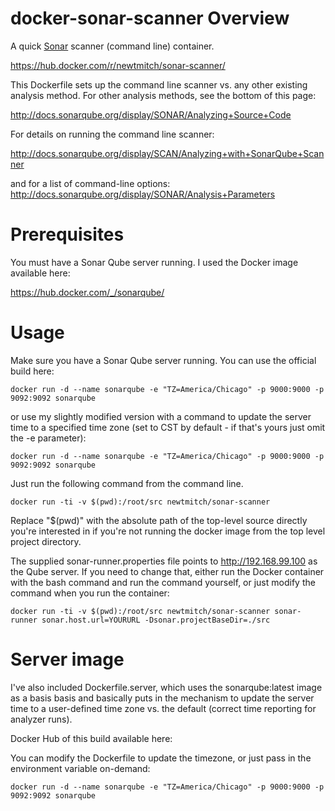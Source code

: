 # docker-sonar-scanner Overview

A quick [Sonar](http://www.sonarqube.org/) scanner (command line) container.

https://hub.docker.com/r/newtmitch/sonar-scanner/

This Dockerfile sets up the command line scanner vs. any other existing analysis
method. For other analysis methods, see the bottom of this page:

http://docs.sonarqube.org/display/SONAR/Analyzing+Source+Code

For details on running the command line scanner:

http://docs.sonarqube.org/display/SCAN/Analyzing+with+SonarQube+Scanner

and for a list of command-line options: http://docs.sonarqube.org/display/SONAR/Analysis+Parameters

# Prerequisites

You must have a Sonar Qube server running. I used the Docker image available here:

https://hub.docker.com/_/sonarqube/

# Usage

Make sure you have a Sonar Qube server running. You can use the official build here:

    docker run -d --name sonarqube -e "TZ=America/Chicago" -p 9000:9000 -p 9092:9092 sonarqube

or use my slightly modified version with a command to update the server time to a specified
time zone (set to CST by default - if that's yours just omit the -e parameter):

    docker run -d --name sonarqube -e "TZ=America/Chicago" -p 9000:9000 -p 9092:9092 sonarqube

Just run the following command from the command line.

    docker run -ti -v $(pwd):/root/src newtmitch/sonar-scanner

Replace "$(pwd)" with the absolute path of the top-level source directly you're
interested in if you're not running the docker image from the top level project
directory.

The supplied sonar-runner.properties file points to http://192.168.99.100 as the
Qube server. If you need to change that, either run the Docker container with
the bash command and run the command yourself, or just modify the command when
you run the container:

    docker run -ti -v $(pwd):/root/src newtmitch/sonar-scanner sonar-runner sonar.host.url=YOURURL -Dsonar.projectBaseDir=./src

# Server image

I've also included Dockerfile.server, which uses the sonarqube:latest image as a basis
basis and basically puts in the mechanism to update the server time to a user-defined
time zone vs. the default (correct time reporting for analyzer runs).

Docker Hub of this build available here:

You can modify the Dockerfile to update the timezone, or just pass in the environment variable on-demand:

    docker run -d --name sonarqube -e "TZ=America/Chicago" -p 9000:9000 -p 9092:9092 sonarqube
